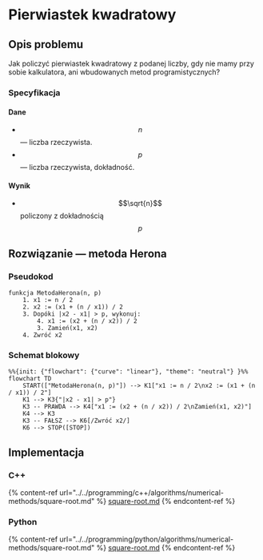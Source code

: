 # Pierwiastek kwadratowy

## Opis problemu

Jak policzyć pierwiastek kwadratowy z podanej liczby, gdy nie mamy przy sobie kalkulatora, ani wbudowanych metod programistycznych?

### Specyfikacja

#### Dane

* $$n$$ — liczba rzeczywista.
* $$p$$ — liczba rzeczywista, dokładność.

#### Wynik

* $$\sqrt{n}$$ policzony z dokładnością $$p$$

## Rozwiązanie — metoda Herona

### Pseudokod

```
funkcja MetodaHerona(n, p)
    1. x1 := n / 2
    2. x2 := (x1 + (n / x1)) / 2
    3. Dopóki |x2 - x1| > p, wykonuj:
        4. x1 := (x2 + (n / x2)) / 2
        3. Zamień(x1, x2)
    4. Zwróć x2
```

### Schemat blokowy

```mermaid
%%{init: {"flowchart": {"curve": "linear"}, "theme": "neutral"} }%%
flowchart TD
	START(["MetodaHerona(n, p)"]) --> K1["x1 := n / 2\nx2 := (x1 + (n / x1)) / 2"]
	K1 --> K3{"|x2 - x1| > p"}
	K3 -- PRAWDA --> K4["x1 := (x2 + (n / x2)) / 2\nZamień(x1, x2)"]
	K4 --> K3
    K3 -- FAŁSZ --> K6[/Zwróć x2/]
    K6 --> STOP([STOP])
```

## Implementacja

### C++

{% content-ref url="../../programming/c++/algorithms/numerical-methods/square-root.md" %}
[square-root.md](../../programming/c++/algorithms/numerical-methods/square-root.md)
{% endcontent-ref %}

### Python

{% content-ref url="../../programming/python/algorithms/numerical-methods/square-root.md" %}
[square-root.md](../../programming/python/algorithms/numerical-methods/square-root.md)
{% endcontent-ref %}
